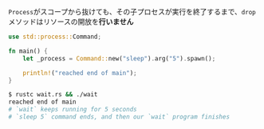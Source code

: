 <!-- When a `Process` goes out of scope, its `drop` method will *wait* until the
child process finishes before releasing the resource. -->
`Process`がスコープから抜けても、その子プロセスが実行を終了するまで、`drop`メソッドはリソースの開放を**行いません**

``` rust
use std::process::Command;

fn main() {
    let _process = Command::new("sleep").arg("5").spawn();

    println!("reached end of main");
}

```

``` bash
$ rustc wait.rs && ./wait
reached end of main
# `wait` keeps running for 5 seconds
# `sleep 5` command ends, and then our `wait` program finishes
```
